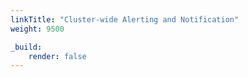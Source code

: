 ```yaml
---
linkTitle: "Cluster-wide Alerting and Notification"
weight: 9500

_build:
    render: false
---
```

